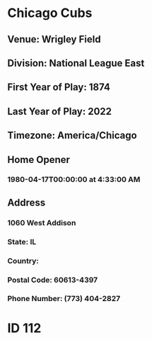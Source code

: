 # Chicago Cubs
## Venue: Wrigley Field
## Division: National League East
## First Year of Play: 1874
## Last Year of Play: 2022
## Timezone: America/Chicago
## Home Opener
### 1980-04-17T00:00:00 at 4:33:00 AM
## Address
### 1060 West Addison
### State: IL
### Country: 
### Postal Code: 60613-4397
### Phone Number: (773) 404-2827
# ID 112